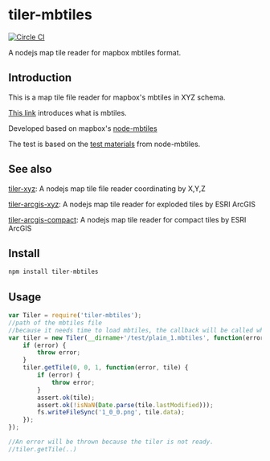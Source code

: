# tiler-mbtiles
[![Circle CI](https://circleci.com/gh/FuZhenn/tiler-mbtiles.svg?style=svg)](https://circleci.com/gh/FuZhenn/tiler-mbtiles)

A nodejs map tile reader for mapbox mbtiles format.

## Introduction

This is a map tile file reader for mapbox's mbtiles in XYZ schema.

[This link](https://github.com/mapbox/mbtiles-spec) introduces what is mbtiles.

Developed based on mapbox's [node-mbtiles](https://github.com/mapbox/node-mbtiles)

The test is based on the [test materials](https://github.com/mapbox/node-mbtiles/tree/master/test/fixtures) from node-mbtiles.

## See also
[tiler-xyz](https://github.com/FuZhenn/tiler-xyz):
A nodejs map tile file reader coordinating by X,Y,Z

[tiler-arcgis-xyz](https://github.com/FuZhenn/tiler-arcgis-xyz):
A nodejs map tile reader for exploded tiles by ESRI ArcGIS

[tiler-arcgis-compact](https://github.com/FuZhenn/tiler-arcgis-compact):
A nodejs map tile reader for compact tiles by ESRI ArcGIS

## Install

```bash
npm install tiler-mbtiles
```

## Usage

```javascript
var Tiler = require('tiler-mbtiles');
//path of the mbtiles file
//because it needs time to load mbtiles, the callback will be called when the tiler is ready
var tiler = new Tiler(__dirname+'/test/plain_1.mbtiles', function(error) {
    if (error) {
        throw error;
    }
    tiler.getTile(0, 0, 1, function(error, tile) {
        if (error) {
            throw error;
        }
        assert.ok(tile);        
        assert.ok(!isNaN(Date.parse(tile.lastModified)));
        fs.writeFileSync('1_0_0.png', tile.data);            
    });
});

//An error will be thrown because the tiler is not ready.
//tiler.getTile(..)
```